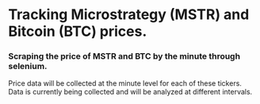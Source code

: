 # Tracking Microstrategy (MSTR) and Bitcoin (BTC) prices.

### Scraping the price of MSTR and BTC by the minute through selenium.
Price data will be collected at the minute level for each of these tickers. 
Data is currently being collected and will be analyzed at different intervals.
